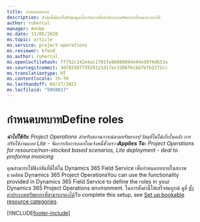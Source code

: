 ```yaml
---
title: กำหนดบทบาท
description: หัวข้อนี้มีลิงก์ไปยังข้อมูลเกี่ยวกับการตั้งค่าประเภททรัพยากรที่สามารถจองได้
author: ruhercul
manager: Annbe
ms.date: 11/05/2020
ms.topic: article
ms.service: project-operations
ms.reviewer: kfend
ms.author: ruhercul
ms.openlocfilehash: fff52c142e4ac1f01fe86808094e94e3974db53a
ms.sourcegitcommit: 3d78338773929121d17ec3386f6cb67bfb2272cc
ms.translationtype: HT
ms.contentlocale: th-TH
ms.lasthandoff: 04/27/2021
ms.locfileid: "5950017"
---
```

# <a name="define-roles"></a><span data-ttu-id="87d8f-103">กำหนดบทบาท</span><span class="sxs-lookup"><span data-stu-id="87d8f-103">Define roles</span></span>

<span data-ttu-id="87d8f-104">_**นำไปใช้กับ:** Project Operations สำหรับสถานการณ์ตามทรัพยากร/วัสดุที่ไม่ได้เก็บในคลัง การปรับใช้งานแบบ Lite - จัดการกับการออกใบแจ้งหนี้ชั่วคราว_</span><span class="sxs-lookup"><span data-stu-id="87d8f-104">_**Applies To:** Project Operations for resource/non-stocked based scenarios, Lite deployment - deal to proforma invoicing_</span></span>

<span data-ttu-id="87d8f-105">คุณสามารถใช้ฟังก์ชันที่มีให้ใน Dynamics 365 Field Service เพื่อกำหนดบทบาทในสภาพแวดล้อม Dynamics 365 Project Operations</span><span class="sxs-lookup"><span data-stu-id="87d8f-105">You can use the functionality provided in Dynamics 365 Field Service to define the roles in your Dynamics 365 Project Operations environment.</span></span> <span data-ttu-id="87d8f-106">ในการตั้งค่านี้ให้เสร็จสมบูรณ์ ดูที่ [ตั้งค่าประเภททรัพยากรที่สามารถจองได้](/dynamics365/field-service/set-up-bookable-resource-categories)</span><span class="sxs-lookup"><span data-stu-id="87d8f-106">To complete this setup, see [Set up bookable resource categories](/dynamics365/field-service/set-up-bookable-resource-categories).</span></span>


[!INCLUDE[footer-include](../includes/footer-banner.md)]